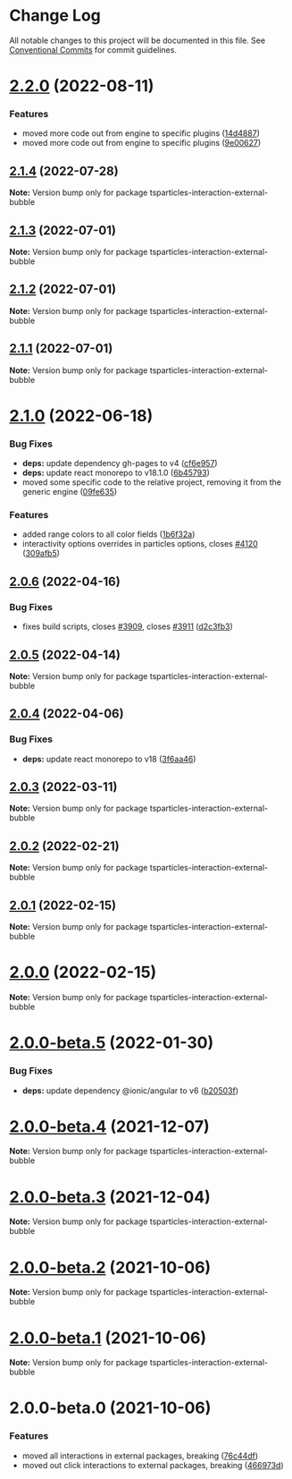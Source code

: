 # Change Log

All notable changes to this project will be documented in this file.
See [Conventional Commits](https://conventionalcommits.org) for commit guidelines.

# [2.2.0](https://github.com/matteobruni/tsparticles/compare/tsparticles-interaction-external-bubble@2.1.4...tsparticles-interaction-external-bubble@2.2.0) (2022-08-11)


### Features

* moved more code out from engine to specific plugins ([14d4887](https://github.com/matteobruni/tsparticles/commit/14d488756b759b7650e02886ed862f821a6e8ed1))
* moved more code out from engine to specific plugins ([9e00627](https://github.com/matteobruni/tsparticles/commit/9e00627dc5e7c864b559f53e79bcd49a537c17a4))





## [2.1.4](https://github.com/matteobruni/tsparticles/compare/tsparticles-interaction-external-bubble@2.1.3...tsparticles-interaction-external-bubble@2.1.4) (2022-07-28)

**Note:** Version bump only for package tsparticles-interaction-external-bubble





## [2.1.3](https://github.com/matteobruni/tsparticles/compare/tsparticles-interaction-external-bubble@2.1.2...tsparticles-interaction-external-bubble@2.1.3) (2022-07-01)

**Note:** Version bump only for package tsparticles-interaction-external-bubble





## [2.1.2](https://github.com/matteobruni/tsparticles/compare/tsparticles-interaction-external-bubble@2.1.1...tsparticles-interaction-external-bubble@2.1.2) (2022-07-01)

**Note:** Version bump only for package tsparticles-interaction-external-bubble





## [2.1.1](https://github.com/matteobruni/tsparticles/compare/tsparticles-interaction-external-bubble@2.1.0...tsparticles-interaction-external-bubble@2.1.1) (2022-07-01)

**Note:** Version bump only for package tsparticles-interaction-external-bubble





# [2.1.0](https://github.com/matteobruni/tsparticles/compare/tsparticles-interaction-external-bubble@2.0.6...tsparticles-interaction-external-bubble@2.1.0) (2022-06-18)


### Bug Fixes

* **deps:** update dependency gh-pages to v4 ([cf6e957](https://github.com/matteobruni/tsparticles/commit/cf6e9577132afcec26410f7321fcf5ffcfb05930))
* **deps:** update react monorepo to v18.1.0 ([6b45793](https://github.com/matteobruni/tsparticles/commit/6b457937c41d7681a2135dfcb6ff220e578f22bb))
* moved some specific code to the relative project, removing it from the generic engine ([09fe635](https://github.com/matteobruni/tsparticles/commit/09fe63568adc244d11b7eff009626b905d5b05e4))


### Features

* added range colors to all color fields ([1b6f32a](https://github.com/matteobruni/tsparticles/commit/1b6f32ad50beb3dc4813187a6e1d03f3013f3ca9))
* interactivity options overrides in particles options, closes [#4120](https://github.com/matteobruni/tsparticles/issues/4120) ([309afb5](https://github.com/matteobruni/tsparticles/commit/309afb5749e40373648bf9173800334da4dbf965))





## [2.0.6](https://github.com/matteobruni/tsparticles/compare/tsparticles-interaction-external-bubble@2.0.5...tsparticles-interaction-external-bubble@2.0.6) (2022-04-16)


### Bug Fixes

* fixes build scripts, closes [#3909](https://github.com/matteobruni/tsparticles/issues/3909), closes [#3911](https://github.com/matteobruni/tsparticles/issues/3911) ([d2c3fb3](https://github.com/matteobruni/tsparticles/commit/d2c3fb33ff9c9d529f2609f89c63cb6e1e61ecda))





## [2.0.5](https://github.com/matteobruni/tsparticles/compare/tsparticles-interaction-external-bubble@2.0.4...tsparticles-interaction-external-bubble@2.0.5) (2022-04-14)

**Note:** Version bump only for package tsparticles-interaction-external-bubble





## [2.0.4](https://github.com/matteobruni/tsparticles/compare/tsparticles-interaction-external-bubble@2.0.3...tsparticles-interaction-external-bubble@2.0.4) (2022-04-06)


### Bug Fixes

* **deps:** update react monorepo to v18 ([3f6aa46](https://github.com/matteobruni/tsparticles/commit/3f6aa46e399d0092ae13ba494db86256c0d05c40))





## [2.0.3](https://github.com/matteobruni/tsparticles/compare/tsparticles-interaction-external-bubble@2.0.2...tsparticles-interaction-external-bubble@2.0.3) (2022-03-11)

**Note:** Version bump only for package tsparticles-interaction-external-bubble





## [2.0.2](https://github.com/matteobruni/tsparticles/compare/tsparticles-interaction-external-bubble@2.0.1...tsparticles-interaction-external-bubble@2.0.2) (2022-02-21)

**Note:** Version bump only for package tsparticles-interaction-external-bubble





## [2.0.1](https://github.com/matteobruni/tsparticles/compare/tsparticles-interaction-external-bubble@2.0.0...tsparticles-interaction-external-bubble@2.0.1) (2022-02-15)

**Note:** Version bump only for package tsparticles-interaction-external-bubble





# [2.0.0](https://github.com/matteobruni/tsparticles/compare/tsparticles-interaction-external-bubble@2.0.0-beta.5...tsparticles-interaction-external-bubble@2.0.0) (2022-02-15)

**Note:** Version bump only for package tsparticles-interaction-external-bubble





# [2.0.0-beta.5](https://github.com/matteobruni/tsparticles/compare/tsparticles-interaction-external-bubble@2.0.0-beta.4...tsparticles-interaction-external-bubble@2.0.0-beta.5) (2022-01-30)


### Bug Fixes

* **deps:** update dependency @ionic/angular to v6 ([b20503f](https://github.com/matteobruni/tsparticles/commit/b20503ff2a29f6c8617f42c764c8a868fc334c5f))





# [2.0.0-beta.4](https://github.com/matteobruni/tsparticles/compare/tsparticles-interaction-external-bubble@2.0.0-beta.3...tsparticles-interaction-external-bubble@2.0.0-beta.4) (2021-12-07)

**Note:** Version bump only for package tsparticles-interaction-external-bubble





# [2.0.0-beta.3](https://github.com/matteobruni/tsparticles/compare/tsparticles-interaction-external-bubble@2.0.0-beta.2...tsparticles-interaction-external-bubble@2.0.0-beta.3) (2021-12-04)

**Note:** Version bump only for package tsparticles-interaction-external-bubble





# [2.0.0-beta.2](https://github.com/matteobruni/tsparticles/compare/tsparticles-interaction-external-bubble@2.0.0-beta.1...tsparticles-interaction-external-bubble@2.0.0-beta.2) (2021-10-06)

**Note:** Version bump only for package tsparticles-interaction-external-bubble





# [2.0.0-beta.1](https://github.com/matteobruni/tsparticles/compare/tsparticles-interaction-external-bubble@2.0.0-beta.0...tsparticles-interaction-external-bubble@2.0.0-beta.1) (2021-10-06)

**Note:** Version bump only for package tsparticles-interaction-external-bubble





# 2.0.0-beta.0 (2021-10-06)


### Features

* moved all interactions in external packages, breaking ([76c44df](https://github.com/matteobruni/tsparticles/commit/76c44dfa64cae994ddb1a004e7ff6cdbe3a4b5a9))
* moved out click interactions to external packages, breaking ([466973d](https://github.com/matteobruni/tsparticles/commit/466973ddbcc382c27c03f7b3518dea99c5e1949c))

